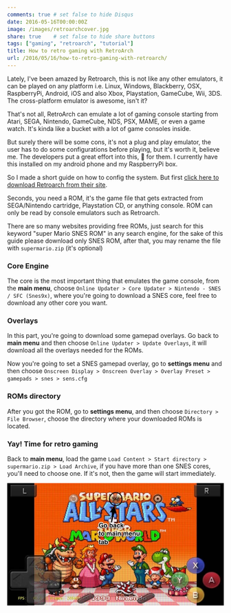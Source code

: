 ```yaml
---
comments: true # set false to hide Disqus
date: 2016-05-16T00:00:00Z
image: /images/retroarchcover.jpg
share: true    # set false to hide share buttons
tags: ["gaming", "retroarch", "tutorial"]
title: How to retro gaming with RetroArch
url: /2016/05/16/how-to-retro-gaming-with-retroarch/
---
```


Lately, I've been amazed by Retroarch, this is not like any other emulators, it can be played on any platform i.e. Linux, Windows, Blackberry, OSX, RaspberryPi, Android, iOS and also Xbox, Playstation, GameCube, Wii, 3DS. The cross-platform emulator is awesome, isn't it?

That's not all, RetroArch can emulate a lot of gaming console starting from Atari, SEGA, Nintendo, GameCube, NDS, PSX, MAME, or even a game watch. It's kinda like a bucket with a lot of game consoles inside.

But surely there will be some cons, it's not a plug and play emulator, the user has to do some configurations before playing, but it's worth it, believe me. The developers put a great effort into this, :ramen: for them. I currently have this installed on my android phone and my RaspberryPi box.

So I made a short guide on how to config the system. But first [click here to download Retroarch from their site](http://www.retroarch.com).  

Seconds, you need a ROM, it's the game file that gets extracted from SEGA/Nintendo cartridge, Playstation CD, or anything console. ROM can only be read by console emulators such as Retroarch.  

There are so many websites providing free ROMs, just search for this keyword "super Mario SNES ROM" in any search engine, for the sake of this guide please download only SNES ROM, after that, you may rename the file with `supermario.zip` (it's optional)

### Core Engine
   
The core is the most important thing that emulates the game console, from the **main menu**, choose `Online Updater > Core Updater > Nintendo - SNES / SFC (Snes9x)`, where you're going to download a SNES core, feel free to download any other core you want.

### Overlays
   
In this part, you're going to download some gamepad overlays. Go back to **main menu** and then choose `Online Updater > Update Overlays`, it will download all the overlays needed for the ROMs.

Now you're going to set a SNES gamepad overlay, go to **settings menu** and then choose `Onscreen Display > Onscreen Overlay > Overlay Preset > gamepads > snes > sens.cfg`   

### ROMs directory
   
After you got the ROM, go to **settings menu**, and then choose `Directory > File Browser`, choose the directory where your downloaded ROMs is located. 

### Yay! Time for retro gaming

Back to **main menu**, load the game `Load Content > Start directory > supermario.zip > Load Archive`, if you have more than one SNES cores, you'll need to choose one. If it's not, then the game will start immediately.   

![RetroArch retro gaming](/images/screenshotsnessupermairoretroarch.jpg)
